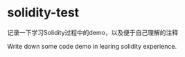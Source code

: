 # solidity-test

记录一下学习Solidity过程中的demo，以及便于自己理解的注释

Write down some code demo in learing solidity experience.
